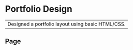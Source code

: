 # Portfolio Design
<table>
<tr>
<td>
Designed a portfolio layout using basic HTML/CSS.
</td>
</tr>
</table>

## Page
